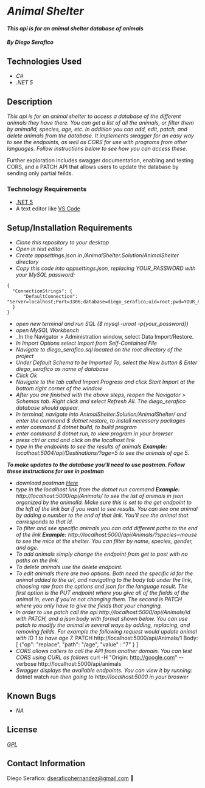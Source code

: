 # _Animal Shelter_

#### _This api is for an animal shelter database of animals_

#### _**By Diego Serafico**_

## Technologies Used

* _C#_
* _.NET 5_

## Description

_This api is for an animal shelter to access a database of the different animals they have there. You can get a list of all the animals, or filter them by animalId, species, age, etc. In addition you can add, edit, patch, and delete animals from the database. It implements swagger for an easy way to see the endpoints, as well as CORS for use with programs from other languages. Follow instructions below to see how you can access these._

Further exploration includes swagger documentation, enabling and testing CORS, and a PATCH API that allows users to update the database by sending only partial feilds.

### Technology Requirements

* [.NET 5](https://dotnet.microsoft.com/download/dotnet/5.0)
* A text editor like [VS Code](https://code.visualstudio.com/)

## Setup/Installation Requirements

* _Clone this repository to your desktop_
* _Open in text editor_
* _Create appsettings.json in /AnimalShelter.Solution/AnimalShelter directory_
* _Copy this code into appsettings.json, replacing YOUR_PASSWORD with your MySQL password:_
```
{
  "ConnectionStrings": {
      "DefaultConnection": "Server=localhost;Port=3306;database=diego_serafico;uid=root;pwd=YOUR_PASSWORD;"
  }
}
```
* _open new terminal and run SQL ($ mysql -uroot -p{your_password})_
* _open MySQL Workbench_
* _In the Navigator > Administration window, select Data Import/Restore.
* _In Import Options select Import from Self-Contained File_
* _Navigate to diego_serafico.sql located on the root directory of the project_
* _Under Default Schema to be Imported To, select the New button & Enter diego_serafico as name of database_
* _Click Ok_
* _Navigate to the tab called Import Progress and click Start Import at the bottom right corner of the window_
* _After you are finished with the above steps, reopen the Navigator > Schemas tab. Right click and select Refresh All. The diego_serafico database should appear._
* _In terminal, navigate into AnimalShelter.Solution/AnimalShelter/ and enter the command $ dotnet restore, to install necessary packages_
* _enter command $ dotnet build, to build program_
* _enter command $ dotnet run, to view program in your browser_
* _press ctrl or cmd and click on the localhost link_
* _type in the endpoints to see the results of animals **Example:** localhost:5004/api/Destinations/?age=5 to see the animals of age 5._

**_To make updates to the database you'll need to use postman. Follow these instructions for use in postman_**
* _download postman [Here](https://www.postman.com/downloads/)_
* _type in the localhost link from the dotnet run command **Example:** http://localhost:5000/api/Animals/ to see the list of animals in json organized by the animalId. Make sure this is set to the get endpoint to the left of the link bar if you want to see results. You can see one animal by adding a number to the end of that link. You'll see the animal that corresponds to that id._
* _To filter and see specific animals you can add different paths to the end of the link **Example:** http://localhost:5000/api/Animals/?species=mouse to see the mice at the shelter. You can filter by name, species, gender, and age._
* _To add animals simply change the endpoint from get to post with no paths on the link._
* _To delete animals use the delete endpoint._
* _To edit animals there are two options. Both need the specific id for the animal added to the url, and navigating to the body tab under the link, choosing raw from the options and json for the language result. The first option is the PUT endpoint where you give all of the fields of the animal in, even if you're not changing them. The second is PATCH where you only have to give the fields that your changing._
* _In order to use patch call the api http://localhost:5000/api/Animals/id with PATCH, and a json body with format shown below. You can use patch to modify the animal in several ways by adding, replacing, and removing feilds. For example the following request would update animal with ID 1 to have age 7._
PATCH http://localhost:5000/api/Animals/1
Body:
[
  {"op": "replace", "path": "/age", "value" : "7" }
]
* _CORS allows callers to call the API from another domain. You can test CORS using CURL as follows_
curl -H "Origin: http://google.com" --verbose http://localhost:5000/api/animals
* _Swagger displays the available endpoints. You can view it by running:_
dotnet watch run
_then going to http://localhost:5000 in your broswer_

## Known Bugs

* _NA_

## License

_[GPL](https://opensource.org/licenses/gpl-license)_

## Contact Information
  
Diego Serafico: <dseraficohernandez@gmail.com> 🍃